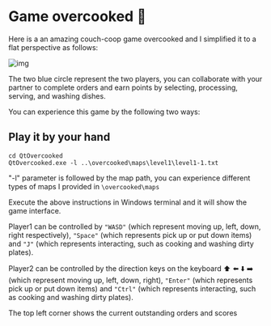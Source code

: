 # Game overcooked :rice:

Here is a an amazing couch-coop game overcooked and I simplified it to a flat perspective as follows:

![img](image/demo.gif)

The two blue circle represent the two players, you can collaborate with your partner to complete orders and earn points by selecting, processing, serving, and washing dishes.

You can experience this game by the following two ways:

## Play it by your hand

```
cd QtOvercooked
QtOvercooked.exe -l ..\overcooked\maps\level1\level1-1.txt
```

"-l" parameter is followed by the map path, you can experience different types of maps I provided in ```\overcooked\maps```

Execute the above instructions in Windows terminal and it will show the game interface.

Player1 can be controlled by ```"WASD"``` (which represent moving up, left, down, right respectively), ```"Space"``` (which represents pick up or put down items) and ```"J"``` (which represents interacting, such as cooking and washing dirty plates).

Player2 can be controlled by the direction keys on the keyboard :arrow_up: :arrow_left: :arrow_down: :arrow_right: (which represent moving up, left, down, right), ```"Enter"``` (which represents pick up or put down items) and ```"Ctrl"``` (which represents interacting, such as cooking and washing dirty plates).

The top left corner shows the current outstanding orders and scores
